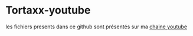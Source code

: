 # Tortaxx-youtube

les fichiers presents dans ce github sont présentés sur ma [chaine youtube](https://youtube.com/@tortaxx_4k)
